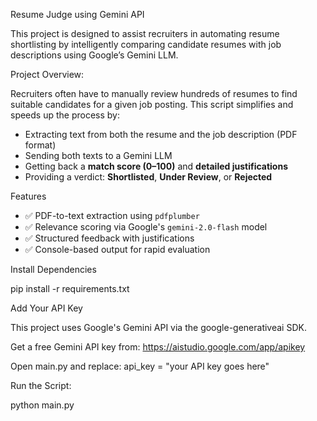 Resume Judge using Gemini API

This project is designed to assist recruiters in automating resume shortlisting by intelligently comparing candidate resumes with job descriptions using Google’s Gemini LLM.

Project Overview:

Recruiters often have to manually review hundreds of resumes to find suitable candidates for a given job posting. This script simplifies and speeds up the process by:
- Extracting text from both the resume and the job description (PDF format)
- Sending both texts to a Gemini LLM
- Getting back a **match score (0–100)** and **detailed justifications**
- Providing a verdict: **Shortlisted**, **Under Review**, or **Rejected**


Features

- ✅ PDF-to-text extraction using `pdfplumber`
- ✅ Relevance scoring via Google's `gemini-2.0-flash` model
- ✅ Structured feedback with justifications
- ✅ Console-based output for rapid evaluation


Install Dependencies

pip install -r requirements.txt


Add Your API Key

This project uses Google's Gemini API via the google-generativeai SDK.

Get a free Gemini API key from: https://aistudio.google.com/app/apikey

Open main.py and replace: api_key = "your API key goes here"


Run the Script:

python main.py
